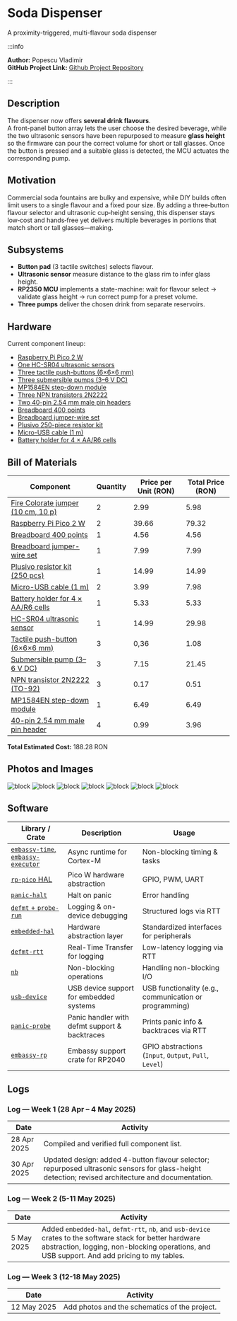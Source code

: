 # Soda Dispenser
A proximity-triggered, multi-flavour soda dispenser

:::info

**Author:** Popescu Vladimir \
**GitHub Project Link:** [Github Project Repository](https://github.com/UPB-PMRust-Students/proiect-ErrorsEverywhere)

:::

## Description
The dispenser now offers **several drink flavours**.  
A front-panel button array lets the user choose the desired beverage, while the two ultrasonic sensors have been repurposed to measure **glass height** so the firmware can pour the correct volume for short or tall glasses. Once the button is pressed and a suitable glass is detected, the MCU actuates the corresponding pump.

## Motivation
Commercial soda fountains are bulky and expensive, while DIY builds often limit users to a single flavour and a fixed pour size. By adding a three‑button flavour selector and ultrasonic cup‑height sensing, this dispenser stays low‑cost and hands‑free yet delivers multiple beverages in portions that match short or tall glasses—making.

## Subsystems 
- **Button pad** (3 tactile switches) selects flavour.  
- **Ultrasonic sensor** measure distance to the glass rim to infer glass height.  
- **RP2350 MCU** implements a state-machine: wait for flavour select → validate glass height → run correct pump for a preset volume.  
- **Three pumps** deliver the chosen drink from separate reservoirs.

## Hardware
Current component lineup:
- [Raspberry Pi Pico 2 W](https://www.optimusdigital.ro/ro/placi-raspberry-pi/13327-raspberry-pi-pico-2-w.html) 
- [One HC-SR04 ultrasonic sensors](https://www.optimusdigital.ro/ro/senzori-senzori-ultrasonici/2328-senzor-ultrasonic-de-distana-hc-sr04-compatibil-33-v-i-5-v.html) 
- [Three tactile push-buttons (6×6×6 mm)](https://www.optimusdigital.ro/ro/butoane-i-comutatoare/1119-buton-6x6x6.html) 
- [Three submersible pumps (3–6 V DC)](https://sigmanortec.ro/Pompa-apa-submersibila-3-6VDC-verticala-p172447502) 
- [MP1584EN step-down module](https://www.optimusdigital.ro/en/adjustable-step-down-power-supplies/166-mp1584en-mini-dc-dc-step-down-module.html) 
- [Three NPN transistors 2N2222](https://www.optimusdigital.ro/en/transistors/935-transistor-npn-2n2222-to-92.html)  
- [Two 40-pin 2.54 mm male pin headers](https://www.optimusdigital.ro/ro/componente-electronice-headere-de-pini/462-header-de-pini-albastru-254-mm-40p.html)  
- [Breadboard 400 points](https://www.optimusdigital.ro/ro/prototipare-breadboard-uri/44-breadboard-400-points.html)  
- [Breadboard jumper-wire set](https://www.optimusdigital.ro/ro/fire-fire-mufate/12-set-de-cabluri-pentru-breadboard.html)  
- [Plusivo 250-piece resistor kit](https://www.optimusdigital.ro/ro/componente-electronice-rezistoare/10928-plusivo-kit-250-buc-rezistoare.html)  
- [Micro-USB cable (1 m)](https://www.optimusdigital.ro/ro/cabluri-cabluri-usb/11939-cablu-negru-micro-usb-1-m.html)  
- [Battery holder for 4 × AA/R6 cells](https://www.optimusdigital.ro/ro/toate-produsele/2374-suport-baterii-4-x-r6-patrat.html)  

## Bill of Materials

| Component | Quantity | Price per Unit (RON) | Total Price (RON) |
|-----------|----------|----------------------|-------------------|
| [Fire Colorate jumper (10 cm, 10 p)](https://www.optimusdigital.ro/ro/fire-fire-mufate/650-fire-colorate-mama-tata-10p.html) | 2 | 2.99 | 5.98 |
| [Raspberry Pi Pico 2 W](https://www.optimusdigital.ro/ro/placi-raspberry-pi/13327-raspberry-pi-pico-2-w.html) | 2 | 39.66  | 79.32  |
| [Breadboard 400 points](https://www.optimusdigital.ro/ro/prototipare-breadboard-uri/44-breadboard-400-points.html) | 1 | 4.56 | 4.56 |
| [Breadboard jumper-wire set](https://www.optimusdigital.ro/ro/fire-fire-mufate/12-set-de-cabluri-pentru-breadboard.html) | 1 | 7.99 | 7.99 |
| [Plusivo resistor kit (250 pcs)](https://www.optimusdigital.ro/ro/componente-electronice-rezistoare/10928-plusivo-kit-250-buc-rezistoare.html) | 1 | 14.99 | 14.99 |
| [Micro-USB cable (1 m)](https://www.optimusdigital.ro/ro/cabluri-cabluri-usb/11939-cablu-negru-micro-usb-1-m.html) | 2 | 3.99 | 7.98 |
| [Battery holder for 4 × AA/R6 cells](https://www.optimusdigital.ro/ro/toate-produsele/2374-suport-baterii-4-x-r6-patrat.html) | 1 | 5.33| 5.33 |
| [HC-SR04 ultrasonic sensor](https://www.optimusdigital.ro/ro/senzori-senzori-ultrasonici/2328-senzor-ultrasonic-de-distana-hc-sr04-compatibil-33-v-i-5-v.html) | 1 | 14.99 |29.98 |
| [Tactile push-button (6×6×6 mm)](https://www.optimusdigital.ro/ro/butoane-i-comutatoare/1119-buton-6x6x6.html) | 3 | 0,36 | 1.08 |
| [Submersible pump (3–6 V DC)](https://sigmanortec.ro/Pompa-apa-submersibila-3-6VDC-verticala-p172447502) | 3 | 7.15 | 21.45 |
| [NPN transistor 2N2222 (TO-92)](https://www.optimusdigital.ro/en/transistors/935-transistor-npn-2n2222-to-92.html) | 3 | 0.17 | 0.51 |
| [MP1584EN step-down module](https://www.optimusdigital.ro/en/adjustable-step-down-power-supplies/166-mp1584en-mini-dc-dc-step-down-module.html) | 1 | 6.49 | 6.49 |
| [40-pin 2.54 mm male pin header](https://www.optimusdigital.ro/ro/componente-electronice-headere-de-pini/462-header-de-pini-albastru-254-mm-40p.html) | 4 | 0.99 | 3.96 |

**Total Estimated Cost:** 188.28 RON
## Photos and Images
![block](./Circuit.webp)
![block](./Boards.webp)
![block](./Pumps.webp)
![block](./Sensor.webp)
![block](./Stepdown.webp)
![block](./Scheme.webp)
![block](./Schema_1.svg)
## Software

| Library / Crate              | Description                                    | Usage                                  |
|------------------------------|------------------------------------------------|----------------------------------------|
| [`embassy-time`, `embassy-executor`](https://github.com/embassy-rs/embassy) | Async runtime for Cortex-M                    | Non-blocking timing & tasks            |
| [`rp-pico` HAL](https://github.com/raspberrypi/rp2040-hal)             | Pico W hardware abstraction                   | GPIO, PWM, UART                        |
| [`panic-halt`](https://github.com/rust-lang/panic-halt)                | Halt on panic                                 | Error handling                         |
| [`defmt` + `probe-run`](https://github.com/knurling-rs/defmt)          | Logging & on-device debugging                 | Structured logs via RTT                |
| [`embedded-hal`](https://github.com/rust-embedded/embedded-hal)        | Hardware abstraction layer                    | Standardized interfaces for peripherals |
| [`defmt-rtt`](https://github.com/knurling-rs/defmt)                    | Real-Time Transfer for logging                | Low-latency logging via RTT            |
| [`nb`](https://docs.rs/nb/)                                          | Non-blocking operations                        | Handling non-blocking I/O              |
| [`usb-device`](https://github.com/mciantyre/usb-device)              | USB device support for embedded systems       | USB functionality (e.g., communication or programming) |
| [`panic-probe`](https://github.com/knurling-rs/panic-probe)            | Panic handler with defmt support & backtraces | Prints panic info & backtraces via RTT |
| [`embassy-rp`](https://github.com/embassy-rs/embassy)                  | Embassy support crate for RP2040               | GPIO abstractions (`Input`, `Output`, `Pull`, `Level`) |

## Logs
### Log — Week 1 (28 Apr – 4 May 2025)

| Date       | Activity |
|------------|----------|
| 28 Apr 2025 | Compiled and verified full component list. |
| 30 Apr 2025 | Updated design: added 4-button flavour selector; repurposed ultrasonic sensors for glass-height detection; revised architecture and documentation. |

### Log — Week 2 (5-11 May 2025)

| Date       | Activity |
|------------|----------|
| 5 May 2025 | Added `embedded-hal`, `defmt-rtt`, `nb`, and `usb-device` crates to the software stack for better hardware abstraction, logging, non-blocking operations, and USB support. And add pricing to my tables.|

### Log — Week 3 (12-18 May 2025)

| Date       | Activity |
|------------|----------|
| 12 May 2025 | Add photos and the schematics of the project.|
